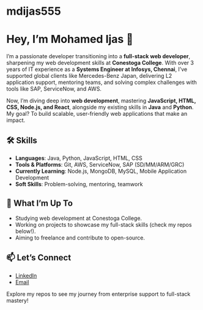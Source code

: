 # mdijas555
# Hey, I’m Mohamed Ijas 👋

I’m a passionate developer transitioning into a **full-stack web developer**, sharpening my web development skills at **Conestoga College**. With over 3 years of IT experience as a **Systems Engineer at Infosys, Chennai**, I’ve supported global clients like Mercedes-Benz Japan, delivering L2 application support, mentoring teams, and solving complex challenges with tools like SAP, ServiceNow, and AWS.

Now, I’m diving deep into **web development**, mastering **JavaScript, HTML, CSS, Node.js, and React**, alongside my existing skills in **Java** and **Python**. My goal? To build scalable, user-friendly web applications that make an impact.

## 🛠 Skills
- **Languages**: Java, Python, JavaScript, HTML, CSS
- **Tools & Platforms**: Git, AWS, ServiceNow, SAP (SD/MM/ARM/GRC)
- **Currently Learning**: Node.js, MongoDB, MySQL, Mobile Application Development
- **Soft Skills**: Problem-solving, mentoring, teamwork

## 🌟 What I’m Up To
- Studying web development at Conestoga College.
- Working on projects to showcase my full-stack skills (check my repos below!).
- Aiming to freelance and contribute to open-source.

## 📫 Let’s Connect
- [LinkedIn](https://www.linkedin.com/in/mohamed-ijas)
- [Email](mailto:mdijas555@gmail.com)

Explore my repos to see my journey from enterprise support to full-stack mastery!
